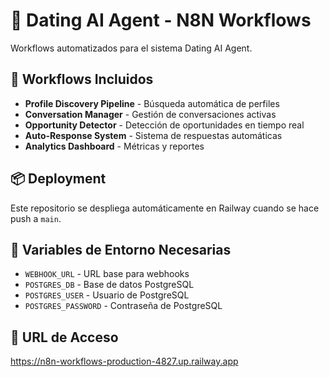 # 🤖 Dating AI Agent - N8N Workflows

Workflows automatizados para el sistema Dating AI Agent.

## 🚀 Workflows Incluidos

- **Profile Discovery Pipeline** - Búsqueda automática de perfiles
- **Conversation Manager** - Gestión de conversaciones activas  
- **Opportunity Detector** - Detección de oportunidades en tiempo real
- **Auto-Response System** - Sistema de respuestas automáticas
- **Analytics Dashboard** - Métricas y reportes

## 📦 Deployment

Este repositorio se despliega automáticamente en Railway cuando se hace push a `main`.

## 🔧 Variables de Entorno Necesarias

- `WEBHOOK_URL` - URL base para webhooks
- `POSTGRES_DB` - Base de datos PostgreSQL
- `POSTGRES_USER` - Usuario de PostgreSQL
- `POSTGRES_PASSWORD` - Contraseña de PostgreSQL

## 🎯 URL de Acceso

https://n8n-workflows-production-4827.up.railway.app
